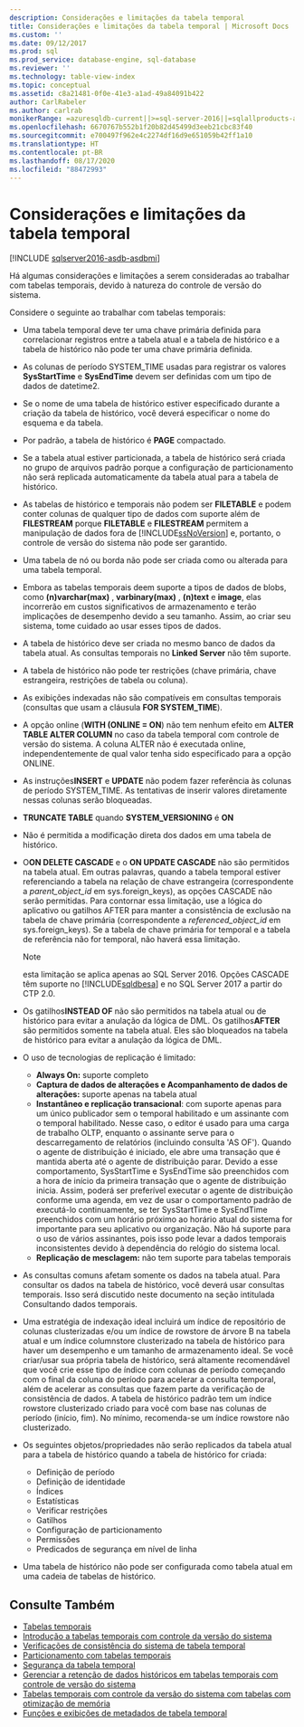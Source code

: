 ```yaml
---
description: Considerações e limitações da tabela temporal
title: Considerações e limitações da tabela temporal | Microsoft Docs
ms.custom: ''
ms.date: 09/12/2017
ms.prod: sql
ms.prod_service: database-engine, sql-database
ms.reviewer: ''
ms.technology: table-view-index
ms.topic: conceptual
ms.assetid: c8a21481-0f0e-41e3-a1ad-49a84091b422
author: CarlRabeler
ms.author: carlrab
monikerRange: =azuresqldb-current||>=sql-server-2016||=sqlallproducts-allversions||>=sql-server-linux-2017||=azuresqldb-mi-current
ms.openlocfilehash: 6670767b552b1f20b82d45499d3eeb21cbc83f40
ms.sourcegitcommit: e700497f962e4c2274df16d9e651059b42ff1a10
ms.translationtype: HT
ms.contentlocale: pt-BR
ms.lasthandoff: 08/17/2020
ms.locfileid: "88472993"
---
```

# <a name="temporal-table-considerations-and-limitations"></a>Considerações e limitações da tabela temporal

[!INCLUDE [sqlserver2016-asdb-asdbmi](../../includes/applies-to-version/sqlserver2016-asdb-asdbmi.md)]

Há algumas considerações e limitações a serem consideradas ao trabalhar com tabelas temporais, devido à natureza do controle de versão do sistema.

Considere o seguinte ao trabalhar com tabelas temporais:

- Uma tabela temporal deve ter uma chave primária definida para correlacionar registros entre a tabela atual e a tabela de histórico e a tabela de histórico não pode ter uma chave primária definida.
- As colunas de período SYSTEM_TIME usadas para registrar os valores **SysStartTime** e **SysEndTime** devem ser definidas com um tipo de dados de datetime2.
- Se o nome de uma tabela de histórico estiver especificado durante a criação da tabela de histórico, você deverá especificar o nome do esquema e da tabela.
- Por padrão, a tabela de histórico é **PAGE** compactado.
- Se a tabela atual estiver particionada, a tabela de histórico será criada no grupo de arquivos padrão porque a configuração de particionamento não será replicada automaticamente da tabela atual para a tabela de histórico.
- As tabelas de histórico e temporais não podem ser **FILETABLE** e podem conter colunas de qualquer tipo de dados com suporte além de **FILESTREAM** porque **FILETABLE** e **FILESTREAM** permitem a manipulação de dados fora de [!INCLUDE[ssNoVersion](../../includes/ssnoversion-md.md)] e, portanto, o controle de versão do sistema não pode ser garantido.
- Uma tabela de nó ou borda não pode ser criada como ou alterada para uma tabela temporal.
- Embora as tabelas temporais deem suporte a tipos de dados de blobs, como **(n)varchar(max)** , **varbinary(max)** , **(n)text** e **image**, elas incorrerão em custos significativos de armazenamento e terão implicações de desempenho devido a seu tamanho. Assim, ao criar seu sistema, tome cuidado ao usar esses tipos de dados.
- A tabela de histórico deve ser criada no mesmo banco de dados da tabela atual. As consultas temporais no **Linked Server** não têm suporte.
- A tabela de histórico não pode ter restrições (chave primária, chave estrangeira, restrições de tabela ou coluna).
- As exibições indexadas não são compatíveis em consultas temporais (consultas que usam a cláusula **FOR SYSTEM_TIME**).
- A opção online (**WITH (ONLINE = ON**) não tem nenhum efeito em **ALTER TABLE ALTER COLUMN** no caso da tabela temporal com controle de versão do sistema. A coluna ALTER não é executada online, independentemente de qual valor tenha sido especificado para a opção ONLINE.
- As instruções**INSERT** e **UPDATE** não podem fazer referência às colunas de período SYSTEM_TIME. As tentativas de inserir valores diretamente nessas colunas serão bloqueadas.
- **TRUNCATE TABLE** quando **SYSTEM_VERSIONING** é **ON**
- Não é permitida a modificação direta dos dados em uma tabela de histórico.
- O**ON DELETE CASCADE** e o **ON UPDATE CASCADE** não são permitidos na tabela atual. Em outras palavras, quando a tabela temporal estiver referenciando a tabela na relação de chave estrangeira (correspondente a *parent_object_id* em sys.foreign_keys), as opções CASCADE não serão permitidas. Para contornar essa limitação, use a lógica do aplicativo ou gatilhos AFTER para manter a consistência de exclusão na tabela de chave primária (correspondente a *referenced_object_id* em sys.foreign_keys). Se a tabela de chave primária for temporal e a tabela de referência não for temporal, não haverá essa limitação.

  > [!NOTE]
  > esta limitação se aplica apenas ao SQL Server 2016. Opções CASCADE têm suporte no [!INCLUDE[sqldbesa](../../includes/sqldbesa-md.md)] e no SQL Server 2017 a partir do CTP 2.0.

- Os gatilhos**INSTEAD OF** não são permitidos na tabela atual ou de histórico para evitar a anulação da lógica de DML. Os gatilhos**AFTER** são permitidos somente na tabela atual. Eles são bloqueados na tabela de histórico para evitar a anulação da lógica de DML.
- O uso de tecnologias de replicação é limitado:

  - **Always On:** suporte completo
  - **Captura de dados de alterações e Acompanhamento de dados de alterações:** suporte apenas na tabela atual
  - **Instantâneo e replicação transacional**: com suporte apenas para um único publicador sem o temporal habilitado e um assinante com o temporal habilitado. Nesse caso, o editor é usado para uma carga de trabalho OLTP, enquanto o assinante serve para o descarregamento de relatórios (incluindo consulta 'AS OF'). Quando o agente de distribuição é iniciado, ele abre uma transação que é mantida aberta até o agente de distribuição parar. Devido a esse comportamento, SysStartTime e SysEndTime são preenchidos com a hora de início da primeira transação que o agente de distribuição inicia. Assim, poderá ser preferível executar o agente de distribuição conforme uma agenda, em vez de usar o comportamento padrão de executá-lo continuamente, se ter SysStartTime e SysEndTime preenchidos com um horário próximo ao horário atual do sistema for importante para seu aplicativo ou organização. Não há suporte para o uso de vários assinantes, pois isso pode levar a dados temporais inconsistentes devido à dependência do relógio do sistema local.
  - **Replicação de mesclagem:** não tem suporte para tabelas temporais

- As consultas comuns afetam somente os dados na tabela atual. Para consultar os dados na tabela de histórico, você deverá usar consultas temporais. Isso será discutido neste documento na seção intitulada Consultando dados temporais.
- Uma estratégia de indexação ideal incluirá um índice de repositório de colunas clusterizadas e/ou um índice de rowstore de árvore B na tabela atual e um índice columnstore clusterizado na tabela de histórico para haver um desempenho e um tamanho de armazenamento ideal. Se você criar/usar sua própria tabela de histórico, será altamente recomendável que você crie esse tipo de índice com colunas de período começando com o final da coluna do período para acelerar a consulta temporal, além de acelerar as consultas que fazem parte da verificação de consistência de dados. A tabela de histórico padrão tem um índice rowstore clusterizado criado para você com base nas colunas de período (início, fim). No mínimo, recomenda-se um índice rowstore não clusterizado.
- Os seguintes objetos/propriedades não serão replicados da tabela atual para a tabela de histórico quando a tabela de histórico for criada:

  - Definição de período
  - Definição de identidade
  - Índices
  - Estatísticas
  - Verificar restrições
  - Gatilhos
  - Configuração de particionamento
  - Permissões
  - Predicados de segurança em nível de linha

- Uma tabela de histórico não pode ser configurada como tabela atual em uma cadeia de tabelas de histórico.

## <a name="see-also"></a>Consulte Também

- [Tabelas temporais](../../relational-databases/tables/temporal-tables.md)
- [Introdução a tabelas temporais com controle da versão do sistema](../../relational-databases/tables/getting-started-with-system-versioned-temporal-tables.md)
- [Verificações de consistência do sistema de tabela temporal](../../relational-databases/tables/temporal-table-system-consistency-checks.md)
- [Particionamento com tabelas temporais](../../relational-databases/tables/partitioning-with-temporal-tables.md)
- [Segurança da tabela temporal](../../relational-databases/tables/temporal-table-security.md)
- [Gerenciar a retenção de dados históricos em tabelas temporais com controle de versão do sistema](../../relational-databases/tables/manage-retention-of-historical-data-in-system-versioned-temporal-tables.md)
- [Tabelas temporais com controle da versão do sistema com tabelas com otimização de memória](../../relational-databases/tables/system-versioned-temporal-tables-with-memory-optimized-tables.md)
- [Funções e exibições de metadados de tabela temporal](../../relational-databases/tables/temporal-table-metadata-views-and-functions.md)
